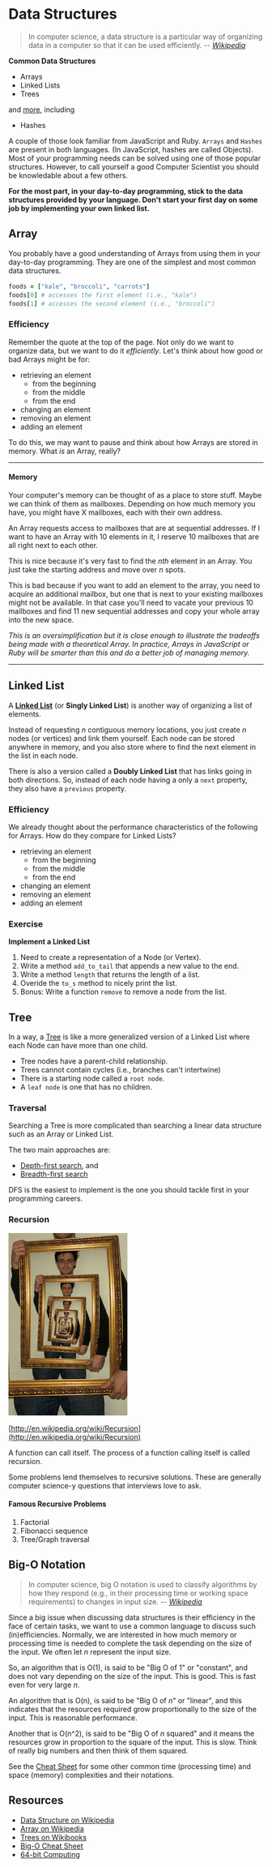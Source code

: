 Data Structures
===============

> In computer science, a data structure is a particular way of
> organizing data in a computer so that it can be used efficiently.
> -- <cite>[Wikipedia][data_structure]</cite>

__Common Data Structures__

* Arrays
* Linked Lists
* Trees

and [more][list_of_structures], including

* Hashes

A couple of those look familiar from JavaScript and Ruby. `Arrays` and
`Hashes` are present in both languages. (In JavaScript, hashes are
called Objects). Most of your programming needs can be solved using
one of those popular structures. However, to call yourself a good
Computer Scientist you should be knowledable about a few others.

__For the most part, in your day-to-day programming, stick to the data
structures provided by your language. Don't start your first day on
some job by implementing your own linked list.__

Array
-----

You probably have a good understanding of Arrays from using them in
your day-to-day programming. They are one of the simplest and most
common data structures.

```Ruby
foods = ["kale", "broccoli", "carrots"]
foods[0] # accesses the first element (i.e., "kale")
foods[1] # accesses the second element (i.e., "broccoli")
```

### Efficiency ###

Remember the quote at the top of the page.  Not only do we want to
organize data, but we want to do it _efficiently_. Let's think about
how good or bad Arrays might be for:

* retrieving an element
    * from the beginning
    * from the middle
    * from the end
* changing an element
* removing an element
* adding an element

To do this, we may want to pause and think about how Arrays are
stored in memory. What _is_ an Array, really?

-------------------------------------------------------------------------

#### Memory ####

Your computer's memory can be thought of as a place to store
stuff. Maybe we can think of them as mailboxes. Depending on how much
memory you have, you might have X mailboxes, each with their own
address.

An Array requests access to mailboxes that are at sequential
addresses.  If I want to have an Array with 10 elements in it, I
reserve 10 mailboxes that are all right next to each other.

This is nice because it's very fast to find the _nth_ element in an
Array. You just take the starting address and move over _n_ spots.

This is bad because if you want to add an element to the array, you
need to acquire an additional mailbox, but one that is next to your
existing mailboxes might not be available. In that case you'll need to
vacate your previous 10 mailboxes and find 11 new sequential addresses
and copy your whole array into the new space.

_This is an oversimplification but it is close enough to illustrate
the tradeoffs being made with a theoretical Array. In practice, Arrays
in JavaScript or Ruby will be smarter than this and do a better job of
managing memory._

-------------------------------------------------------------------------

Linked List
-----------

A [__Linked List__][wiki_list] (or __Singly Linked List__) is another
way of organizing a list of elements.

Instead of requesting _n_ contiguous memory locations, you just create
_n_ nodes (or vertices) and link them yourself.  Each node can be
stored anywhere in memory, and you also store where to find the next
element in the list in each node.

There is also a version called a __Doubly Linked List__ that has links
going in both directions. So, instead of each node having a only a
`next` property, they also have a `previous` property.

### Efficiency ###

We already thought about the performance characteristics of the
following for Arrays.  How do they compare for Linked Lists?

* retrieving an element
    * from the beginning
    * from the middle
    * from the end
* changing an element
* removing an element
* adding an element

### Exercise ###

__Implement a Linked List__

1. Need to create a representation of a Node (or Vertex).
2. Write a method `add_to_tail` that appends a new value to the end.
3. Write a method `length` that returns the length of a list.
4. Overide the `to_s` method to nicely print the list.
5. Bonus: Write a function `remove` to remove a node from the list.

Tree
----

In a way, a [Tree][wiki_trees] is like a more generalized version of a
Linked List where each Node can have more than one child.

* Tree nodes have a parent-child relationship.
* Trees cannot contain cycles (i.e., branches can't intertwine)
* There is a starting node called a `root node`.
* A `leaf node` is one that has no children.

### Traversal ###

Searching a Tree is more complicated than searching a linear data
structure such as an Array or Linked List.

The two main approaches are:

* [Depth-first search][wiki_dfs], and
* [Breadth-first search][wiki_bfs]

DFS is the easiest to implement is the one you should tackle first in
your programming careers.

### Recursion ###

![Picture within a Picture](recursion.jpg)

[http://en.wikipedia.org/wiki/Recursion](http://en.wikipedia.org/wiki/Recursion)

A function can call itself. The process of a function calling itself
is called recursion.

Some problems lend themselves to recursive solutions. These are
generally computer science-y questions that interviews love to ask.

#### Famous Recursive Problems ####

1. Factorial
2. Fibonacci sequence
3. Tree/Graph traversal

Big-O Notation
--------------

> In computer science, big O notation is used to classify
> algorithms by how they respond (e.g., in their processing time
> or working space requirements) to changes in input size.
> -- <cite>[Wikipedia][wiki_bigo]</cite>

Since a big issue when discussing data structures is their efficiency
in the face of certain tasks, we want to use a common language to
discuss such (in)efficiencies. Normally, we are interested in how much
memory or processing time is needed to complete the task depending on
the size of the input. We often let _n_ represent the input size.

So, an algorithm that is O(1), is said to be "Big O of 1" or
"constant", and does not vary depending on the size of the input. This
is good. This is fast even for very large _n_.

An algorithm that is O(n), is said to be "Big O of _n_" or "linear", and
this indicates that the resources required grow proportionally to the
size of the input. This is reasonable performance.

Another that is O(n^2), is said to be "Big O of _n_ squared" and it means
the resources grow in proportion to the square of the input. This is
slow. Think of really big numbers and then think of them squared.

See the [Cheat Sheet][bigo_cheat] for some other common time
(processing time) and space (memory) complexities and their notations.

Resources
---------

* [Data Structure on Wikipedia][data_structure]
* [Array on Wikipedia][wiki_array]
* [Trees on Wikibooks][wiki_trees]
* [Big-O Cheat Sheet][bigo_cheat]
* [64-bit Computing][wiki_64_bit]

[data_structure]: http://en.wikipedia.org/wiki/Data_structure
[list_of_structures]: http://en.wikipedia.org/wiki/List_of_data_structures
[wiki_array]: http://en.wikipedia.org/wiki/Array_data_structure
[wiki_list]: http://en.wikipedia.org/wiki/Linked_list
[wiki_trees]: http://en.wikibooks.org/wiki/Data_Structures/Trees
[wiki_bigo]: http://en.wikipedia.org/wiki/Big_O_notation
[bigo_cheat]: http://bigocheatsheet.com/
[wiki_64_bit]: http://en.wikipedia.org/wiki/64-bit_computing
[wiki_dfs]: http://en.wikipedia.org/wiki/Depth-first_search
[wiki_bfs]: http://en.wikipedia.org/wiki/Breadth-first_search

